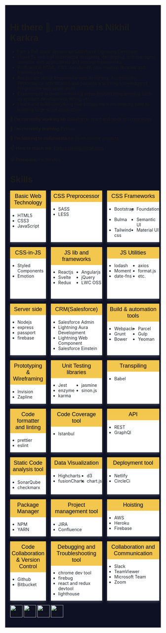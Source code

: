 
<style>
.grid-container {
  display: grid;
  grid-template-columns: 1fr 1fr 1fr;
  grid-template-rows: 1fr 1fr 1fr;
  gap: 16px 16px;
  grid-template-areas: ". . ." ". . ." ". . .";
}
.list-container {
  display: grid;
  grid-template-columns: 1fr 1fr;
  grid-template-rows: 1fr 1fr 1fr;
  gap: 0px 8px;
  grid-template-areas: ". . " ". . " ". . ";
}
.card {
  box-shadow: 0 4px 8px 0 rgba(255, 255, 255, 0.2);
  color:#212529;
  background:#fff;
}


button {
  border: none;
  outline: 0;
  display: inline-block;
  padding: 8px 5px;
  color: #000;
  background-color: #f3c74d;
  text-align: center;
  cursor: pointer;
  width: 100%;
  font-size: 18px;
}
</style>
<div style="background:#0e1123; padding:1rem;">

# Hi there 👋, my name is Nikhil Karkra

* I am a Full Stack Javascript/Salesforce Lightning Developer
* I have  5+ years of experience designing, developing, and managing complex web applications and internal frameworks. 
* Proficient in HTML, CSS, JavaScript; plus modern libraries and frameworks.
* Passionate about Responsive web designing, Accessibility, Performance optimization and possess a working knowledge of Progressive web application.
* Experienced in decision-making areas beyond programming such as product development, hiring, etc.
* I learn and build everything that excites me from cooking food to building large scale application



🔭 **I’m currently working on**  Salesforce, react and node microservices

🌱 **I’m currently learning** Python 

👯 **I’m looking to collaborate** on Open source projects 

📫 **How to reach me**: karkra.nikhil@gmail.com 

😄 **Pronouns:** he/him/his 


# Skills
<div class="grid-container">
	<div class="card">
    <button>Basic Web Technology</button>
    <ul>
     <li>HTML5</li>
     <li>CSS3</li>
     <li>JavaScript</li>
    </ul>
</div>
<div class="card">
    <button>CSS Preprocessor</button>
    <ul>
     <li>SASS</li>
      <li>LESS</li>
    </ul>
</div>
<div class="card">
    <button>CSS Frameworks</button>
    <ul class="list-container">
     <li>Bootstrap</li>
      <li>Foundation</li>
      <li>Bulma</li>
      <li>Semantic UI</li>
      <li>Tailwind css</li>
      <li>Material UI</li>
    </ul>
</div>
<div class="card">
    <button>CSS-in-JS</button>
    <ul>
     <li>Styled Components</li>
      <li>Emotion</li>
    </ul>
</div>
<div class="card">
    <button>JS lib and frameworks</button>
    <ul class="list-container">
     <li>Reactjs</li>
      <li>Angularjs</li>
      <li>Svelte</li>
      <li>jQuery</li>
      <li>Redux</li>
      <li>LWC OSS</li>
    </ul>
</div>
<div class="card">
    <button>JS Utilities</button>
    <ul class="list-container">
     <li>lodash</li>
      <li>axios</li>
      <li>Moment</li>
      <li>format.js</li>
      <li>date-fns</li>
      <li>etc.</li>
    </ul>
</div>
<div class="card">
    <button>Server side</button>
    <ul>
     <li>Nodejs</li>
      <li>express</li>
      <li>passport</li>
      <li>firebase</li>
    </ul>
</div>
<div class="card">
    <button>CRM(Salesforce)</button>
    <ul>
     <li>Salesforce Admin</li>
      <li>Lightning Aura Development</li>
      <li>Lightning Web Component</li>
      <li>Salesforce Einstein</li>
    </ul>
</div>
<div class="card">
    <button>Build & automation tools</button>
    <ul class="list-container">
     <li>Webpack</li>
      <li>Parcel</li>
      <li>Grunt</li>
      <li>Gulp</li>
      <li>Bower</li>
      <li>Yeoman</li>
    </ul>
</div>
<div class="card">
    <button>Prototyping & Wireframing</button>
    <ul>
     <li>Invision</li>
      <li>Zapline</li>
    </ul>
</div>
<div class="card">
    <button>Unit Testing libraries</button>
    <ul class="list-container">
       <li>Jest</li>
       <li>jasmine</li>
       <li>enzyme</li>
       <li>sinon.js</li>
       <li>karma</li>
    </ul>
</div>
<div class="card">
    <button>Transpiling </button>
    <ul>
       <li>Babel</li>
    </ul>
</div>
<div class="card">
    <button>Code formatter and linting</button>
    <ul>
       <li>prettier</li>
       <li>eslint</li>
    </ul>
</div>
<div class="card">
    <button>Code Coverage tool</button>
    <ul>
       <li>Istanbul</li>
    </ul>
</div>

<div class="card">
    <button>API</button>
    <ul>
       <li>REST</li>
       <li>GraphQl</li>
    </ul>
</div>
<div class="card">
    <button>Static Code analysis tool</button>
    <ul>
       <li>SonarQube</li>
       <li>checkmarx</li>
    </ul>
</div>
<div class="card">
    <button>Data Visualization</button>
    <ul class="list-container">
       <li>Highcharts</li>
       <li>d3</li>
       <li>fusionCharts</li>
        <li>chart.js</li>
    </ul>
</div>
<div class="card">
    <button>Deployment tool </button>
    <ul>
       <li>Netlify</li>
       <li>CircleCi</li>
    </ul>
</div>
<div class="card">
    <button>Package Manager</button>
    <ul>
       <li>NPM</li>
       <li>YARN</li>
    </ul>
</div>
<div class="card">
    <button>Project management tool</button>
    <ul>
       <li>JIRA</li>
       <li>Confluence</li>
    </ul>
</div>
<div class="card">
    <button>Hoisting </button>
    <ul>
       <li>AWS</li>
       <li>Heroku</li>
       <li>Firebase</li>
    </ul>
</div><div class="card">
    <button>Code Collaboration & Version Control</button>
    <ul>
       <li>Github</li>
       <li>Bitbucket</li>
    </ul>
</div>
<div class="card">
    <button>Debugging and Troubleshooting tool</button>
    <ul>
       <li>chrome dev tool</li>
       <li>firebug</li>
       <li>react and redux devtool</li>
       <li>lighthouse</li>
    </ul>
</div>
<div class="card">
    <button>Collaboration and Communication</button>
    <ul>
       <li>Slack</li>
       <li>TeamViewer</li>
       <li>Microsoft Team</li>
       <li>Zoom</li>
    </ul>
</div>
</div>

[<img src='https://cdn.jsdelivr.net/npm/simple-icons@3.0.1/icons/github.svg' alt='github' height='40'>](https://github.com/https://github.com/karkranikhil)  [<img src='https://cdn.jsdelivr.net/npm/simple-icons@3.0.1/icons/dev-dot-to.svg' alt='dev' height='40'>](https://dev.to/https://dev.to/karkranikhil)  [<img src='https://cdn.jsdelivr.net/npm/simple-icons@3.0.1/icons/linkedin.svg' alt='linkedin' height='40'>](https://www.linkedin.com/in/https://www.linkedin.com/in/nikhilkarkra//)  [<img src='https://cdn.jsdelivr.net/npm/simple-icons@3.0.1/icons/twitter.svg' alt='twitter' height='40'>](https://twitter.com/https://twitter.com/karkra_nikhil)  


</div>